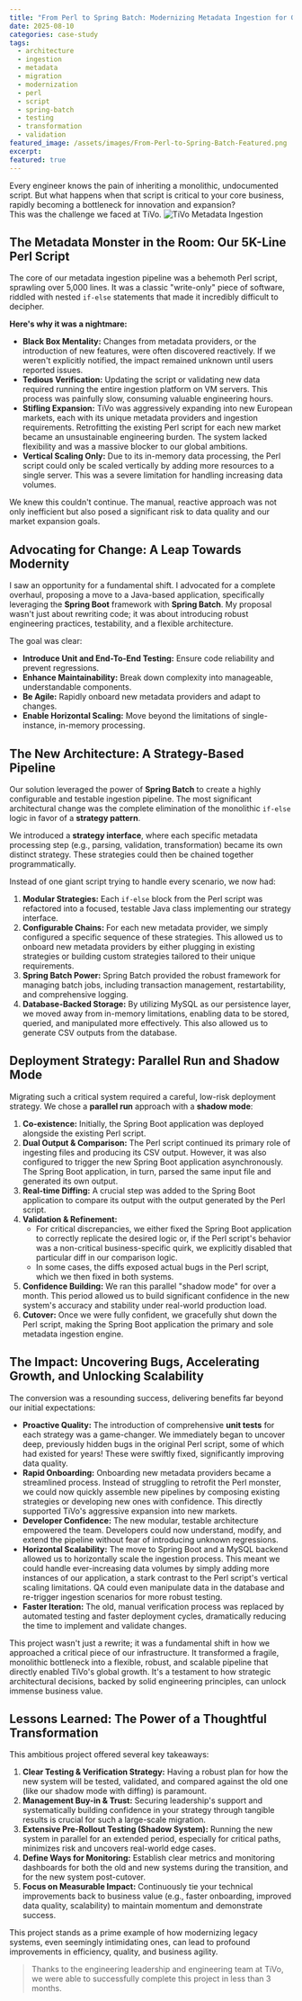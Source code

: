 ```yaml
---
title: "From Perl to Spring Batch: Modernizing Metadata Ingestion for Global Expansion"
date: 2025-08-10
categories: case-study
tags:
  - architecture
  - ingestion
  - metadata
  - migration
  - modernization
  - perl
  - script
  - spring-batch
  - testing
  - transformation
  - validation
featured_image: /assets/images/From-Perl-to-Spring-Batch-Featured.png
excerpt:
featured: true
---
```


Every engineer knows the pain of inheriting a monolithic, undocumented script. But what happens when that script is critical to your core business, rapidly becoming a bottleneck for innovation and expansion?  
This was the challenge we faced at TiVo.
![TiVo Metadata Ingestion](/assets/images/From-Perl-to-Spring-Batch-Featured.png)

## The Metadata Monster in the Room: Our 5K-Line Perl Script

The core of our metadata ingestion pipeline was a behemoth Perl script, sprawling over 5,000 lines. It was a classic "write-only" piece of software, riddled with nested `if-else` statements that made it incredibly difficult to decipher.

**Here's why it was a nightmare:**

* **Black Box Mentality:** Changes from metadata providers, or the introduction of new features, were often discovered reactively. If we weren't explicitly notified, the impact remained unknown until users reported issues.  
* **Tedious Verification:** Updating the script or validating new data required running the entire ingestion platform on VM servers. This process was painfully slow, consuming valuable engineering hours.  
* **Stifling Expansion:** TiVo was aggressively expanding into new European markets, each with its unique metadata providers and ingestion requirements. Retrofitting the existing Perl script for each new market became an unsustainable engineering burden. The system lacked flexibility and was a massive blocker to our global ambitions.  
* **Vertical Scaling Only:** Due to its in-memory data processing, the Perl script could only be scaled vertically by adding more resources to a single server. This was a severe limitation for handling increasing data volumes.

We knew this couldn't continue. The manual, reactive approach was not only inefficient but also posed a significant risk to data quality and our market expansion goals.

## Advocating for Change: A Leap Towards Modernity

I saw an opportunity for a fundamental shift. I advocated for a complete overhaul, proposing a move to a Java-based application, specifically leveraging the **Spring Boot** framework with **Spring Batch**. My proposal wasn't just about rewriting code; it was about introducing robust engineering practices, testability, and a flexible architecture.

The goal was clear:

* **Introduce Unit and End-To-End Testing:** Ensure code reliability and prevent regressions.  
* **Enhance Maintainability:** Break down complexity into manageable, understandable components.  
* **Be Agile:** Rapidly onboard new metadata providers and adapt to changes.  
* **Enable Horizontal Scaling:** Move beyond the limitations of single-instance, in-memory processing.

## The New Architecture: A Strategy-Based Pipeline

Our solution leveraged the power of **Spring Batch** to create a highly configurable and testable ingestion pipeline. The most significant architectural change was the complete elimination of the monolithic `if-else` logic in favor of a **strategy pattern**.

We introduced a **strategy interface**, where each specific metadata processing step (e.g., parsing, validation, transformation) became its own distinct strategy. These strategies could then be chained together programmatically.

Instead of one giant script trying to handle every scenario, we now had:

1. **Modular Strategies:** Each `if-else` block from the Perl script was refactored into a focused, testable Java class implementing our strategy interface.  
2. **Configurable Chains:** For each new metadata provider, we simply configured a specific sequence of these strategies. This allowed us to onboard new metadata providers by either plugging in existing strategies or building custom strategies tailored to their unique requirements.  
3. **Spring Batch Power:** Spring Batch provided the robust framework for managing batch jobs, including transaction management, restartability, and comprehensive logging.  
4. **Database-Backed Storage:** By utilizing MySQL as our persistence layer, we moved away from in-memory limitations, enabling data to be stored, queried, and manipulated more effectively. This also allowed us to generate CSV outputs from the database.

## Deployment Strategy: Parallel Run and Shadow Mode

Migrating such a critical system required a careful, low-risk deployment strategy. We chose a **parallel run** approach with a **shadow mode**:

1. **Co-existence:** Initially, the Spring Boot application was deployed alongside the existing Perl script.  
2. **Dual Output & Comparison:** The Perl script continued its primary role of ingesting files and producing its CSV output. However, it was also configured to trigger the new Spring Boot application asynchronously. The Spring Boot application, in turn, parsed the same input file and generated its own output.  
3. **Real-time Diffing:** A crucial step was added to the Spring Boot application to compare its output with the output generated by the Perl script.  
4. **Validation & Refinement:**  
   * For critical discrepancies, we either fixed the Spring Boot application to correctly replicate the desired logic or, if the Perl script's behavior was a non-critical business-specific quirk, we explicitly disabled that particular diff in our comparison logic.  
   * In some cases, the diffs exposed actual bugs in the Perl script, which we then fixed in both systems.  
5. **Confidence Building:** We ran this parallel "shadow mode" for over a month. This period allowed us to build significant confidence in the new system's accuracy and stability under real-world production load.  
6. **Cutover:** Once we were fully confident, we gracefully shut down the Perl script, making the Spring Boot application the primary and sole metadata ingestion engine.

## The Impact: Uncovering Bugs, Accelerating Growth, and Unlocking Scalability

The conversion was a resounding success, delivering benefits far beyond our initial expectations:

* **Proactive Quality:** The introduction of comprehensive **unit tests** for each strategy was a game-changer. We immediately began to uncover deep, previously hidden bugs in the original Perl script, some of which had existed for years\! These were swiftly fixed, significantly improving data quality.  
* **Rapid Onboarding:** Onboarding new metadata providers became a streamlined process. Instead of struggling to retrofit the Perl monster, we could now quickly assemble new pipelines by composing existing strategies or developing new ones with confidence. This directly supported TiVo's aggressive expansion into new markets.  
* **Developer Confidence:** The new modular, testable architecture empowered the team. Developers could now understand, modify, and extend the pipeline without fear of introducing unknown regressions.  
* **Horizontal Scalability:** The move to Spring Boot and a MySQL backend allowed us to horizontally scale the ingestion process. This meant we could handle ever-increasing data volumes by simply adding more instances of our application, a stark contrast to the Perl script's vertical scaling limitations. QA could even manipulate data in the database and re-trigger ingestion scenarios for more robust testing.  
* **Faster Iteration:** The old, manual verification process was replaced by automated testing and faster deployment cycles, dramatically reducing the time to implement and validate changes.

This project wasn't just a rewrite; it was a fundamental shift in how we approached a critical piece of our infrastructure. It transformed a fragile, monolithic bottleneck into a flexible, robust, and scalable pipeline that directly enabled TiVo's global growth. It's a testament to how strategic architectural decisions, backed by solid engineering principles, can unlock immense business value.

## Lessons Learned: The Power of a Thoughtful Transformation

This ambitious project offered several key takeaways:

1. **Clear Testing & Verification Strategy:** Having a robust plan for how the new system will be tested, validated, and compared against the old one (like our shadow mode with diffing) is paramount.  
2. **Management Buy-in & Trust:** Securing leadership's support and systematically building confidence in your strategy through tangible results is crucial for such a large-scale migration.  
3. **Extensive Pre-Rollout Testing (Shadow System):** Running the new system in parallel for an extended period, especially for critical paths, minimizes risk and uncovers real-world edge cases.  
4. **Define Ways for Monitoring:** Establish clear metrics and monitoring dashboards for both the old and new systems during the transition, and for the new system post-cutover.  
5. **Focus on Measurable Impact:** Continuously tie your technical improvements back to business value (e.g., faster onboarding, improved data quality, scalability) to maintain momentum and demonstrate success.

This project stands as a prime example of how modernizing legacy systems, even seemingly intimidating ones, can lead to profound improvements in efficiency, quality, and business agility.

> Thanks to the engineering leadership and engineering team at TiVo, we were able to successfully complete this project in less than 3 months.